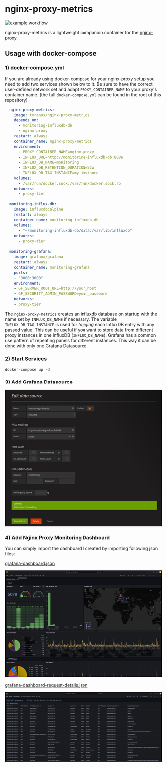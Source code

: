 # nginx-proxy-metrics 
![example workflow](https://github.com/pommes/nginx-proxy-metrics/actions/workflows/build.yml/badge.svg)

nginx-proxy-metrics is a lightweight companion container for the [nginx-proxy](https://github.com/jwilder/nginx-proxy).

## Usage with docker-compose

### 1) docker-compose.yml

If you are already using docker-compose for your nginx-proxy setup you need to add two services shown below to it.
Be sure to have the correct user-defined network set and adapt `PROXY_CONTAINER_NAME` to your proxy's container
name. (the full `docker-compose.yml` can be found in the root of this repository)

```yml
  nginx-proxy-metrics:
    image: tyranus/nginx-proxy-metrics
    depends_on:
      - monitoring-influxdb-db
      - nginx-proxy
    restart: always
    container_name: nginx-proxy-metrics
    environment:
      - PROXY_CONTAINER_NAME=nginx-proxy
      - INFLUX_URL=http://monitoring-influxdb-db:8086
      - INFLUX_DB_NAME=monitoring
      - INFLUX_DB_RETENTION_DURATION=52w
      - INFLUX_DB_TAG_INSTANCE=my-instance
    volumes:
      - /var/run/docker.sock:/var/run/docker.sock:ro
    networks:
      - proxy-tier

  monitoring-influx-db:
    image: influxdb:alpine
    restart: always
    container_name: monitoring-influxdb-db
    volumes:
      - "~/monitoring-influxdb-db/data:/var/lib/influxdb"
    networks:
      - proxy-tier
      
  monitoring-grafana:
    image: grafana/grafana
    restart: always
    container_name: monitoring-grafana
    ports:
    - "3000:3000"
    environment:
    - GF_SERVER_ROOT_URL=http://your_host
    - GF_SECURITY_ADMIN_PASSWORD=your_password
    networks:
    - proxy-tier
```

The `nginx-proxy-metrics` creates an influxdb database on startup with the name set by `INFLUX_DB_NAME` if necessary.
The variable `INFLUX_DB_TAG_INSTANCE` is used for *tagging* each InfluxDB entry with any passed value. This can be useful if you want to store data from different proxy instances in one InfluxDB (`INFLUX_DB_NAME`). Grafana has a common use pattern of repeating panels for different instances. This way it can be done with only one Grafana Datasource.

### 2) Start Services

```
docker-compose up -d
```

### 3) Add Grafana Datasource

![add-datasource](.doc/grafana-add-influx-datasource.png)

### 4) Add Nginx Proxy Monitoring Dashboard

You can simply import the dashboard I created by importing following json files:

[grafana-dashboard.json](https://raw.githubusercontent.com/pommes/nginx-proxy-metrics/master/grafana-dashboard.json)

![Grafana Dashboard](.doc/grafana-dashboard.png)

[grafana-dashboard-request-details.json](https://raw.githubusercontent.com/pommes/nginx-proxy-metrics/master/grafana-dashboard-request-details.json)

![Grafana Dashboard Request Details](.doc/grafana-dashboard-request-details.png)
